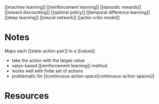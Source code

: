 [[machine learning]]
[[reinforcement learning]]
[[episodic rewards]]
[[reward discounting]]
[[optimal policy]]
[[temporal difference learning]]
[[deep learning]]
[[neural network]]
[[actor-critic model]]

# Notes
Maps each [[state-action pair]] to a [[value]].
- take the action with the larges value
- value-based [[reinforcement learning]] method
- works well with finite set of actions
- problematic for [[continuous-action space|continuous-action spaces]]

# Resources